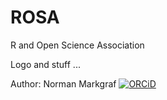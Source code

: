 # ROSA

R and Open Science Association

Logo and stuff ...

Author: Norman Markgraf [![ORCiD](https://img.shields.io/badge/ORCiD-0000--0003--2007--9695-green.svg)](https://orcid.org/0000-0003-2007-9695)
